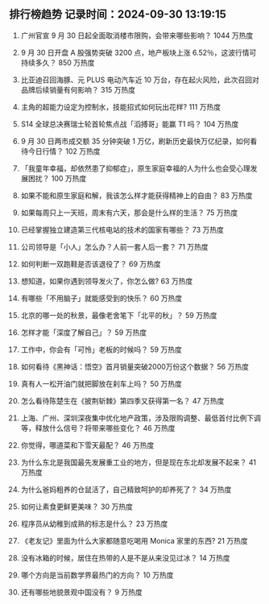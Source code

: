
## 排行榜趋势 记录时间：2024-09-30 13:19:15
  
  1. 广州官宣 9 月 30 日起全面取消楼市限购，会带来哪些影响？ 1044 万热度
    
  2. 9 月 30 日开盘 A 股强势突破 3200 点，地产板块上涨 6.52％，这波行情可持续多久？ 850 万热度
    
  3. 比亚迪召回海豚、元 PLUS 电动汽车近 10 万台，存在起火风险，此次召回对品牌后续销量有何影响？ 315 万热度
    
  4. 主角的超能力设定为控制水，技能招式如何玩出花样? 111 万热度
    
  5. S14 全球总决赛瑞士轮首轮焦点战「滔搏哥」能赢 T1 吗？ 104 万热度
    
  6. 9 月 30 日两市成交额 35 分钟突破 1 万亿，刷新历史最快万亿纪录，如何看待今日行情？ 102 万热度
    
  7. 「我童年幸福，却依然患了抑郁症」，原生家庭幸福的人为什么也会受心理发展困扰？ 100 万热度
    
  8. 如果不能和原生家庭和解，我该怎么样才能获得精神上的自由？ 83 万热度
    
  9. 如果每周只上一天班，周末有六天，那会是什么样的生活？ 75 万热度
    
  10. 已经掌握独立建造第三代核电站的技术的国家有哪些？ 73 万热度
    
  11. 公司领导是「小人」怎么办？人前一套人后一套？ 71 万热度
    
  12. 如何判断一双跑鞋是否该退役了？ 69 万热度
    
  13. 想知道，如果你遇到领导发火了，你怎么做? 63 万热度
    
  14. 有哪些「不用脑子」就能感受到的快乐？ 60 万热度
    
  15. 北京的哪一处的秋景，最像老舍笔下「北平的秋」？ 59 万热度
    
  16. 怎样才能「深度了解自己」？ 59 万热度
    
  17. 工作中，你会有「可怜」老板的时候吗？ 59 万热度
    
  18. ‌如何看待《黑神话：悟空》首月销量突破2000万份这个数据？ 56 万热度
    
  19. 真有人一松开油门就把脚放在刹车上吗？ 50 万热度
    
  20. 怎么看待陈楚生在《披荆斩棘》第四季又获得第一名？ 47 万热度
    
  21. 上海、广州、深圳深夜集中优化地产政策，涉及限购调整、最低首付比例下调等，释放什么信号？将带来哪些变化？ 46 万热度
    
  22. 你觉得，哪道菜和下雪天最配？ 46 万热度
    
  23. 为什么东北是我国最先发展重工业的地方，但是现在东北却发展不起来？ 41 万热度
    
  24. 为什么爸妈粗养的仓鼠活了，自己精致呵护的却养死了？ 34 万热度
    
  25. 如何让素食更鲜更美味？ 30 万热度
    
  26. 程序员从幼稚到成熟的标志是什么？ 23 万热度
    
  27. 《老友记》里面为什么大家都随意吃喝用 Monica 家里的东西? 21 万热度
    
  28. 没有冰箱的时候，居住在热带的人是不是从来没见过冰？ 14 万热度
    
  29. 哪个方向是当前数学界最热门的方向？ 10 万热度
    
  30. 还有哪些地貌景观中国没有？ 9 万热度
    